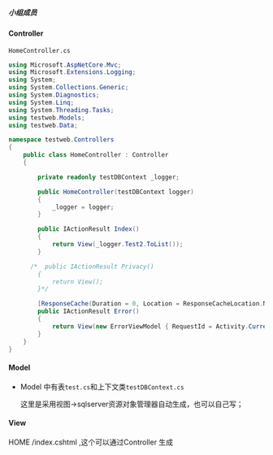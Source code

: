 #####  小组成员

#### Controller

`HomeController.cs`

```c#
using Microsoft.AspNetCore.Mvc;
using Microsoft.Extensions.Logging;
using System;
using System.Collections.Generic;
using System.Diagnostics;
using System.Linq;
using System.Threading.Tasks;
using testweb.Models;
using testweb.Data;

namespace testweb.Controllers
{
    public class HomeController : Controller
    {

        private readonly testDBContext _logger;

        public HomeController(testDBContext logger)
        {
            _logger = logger;
        }

        public IActionResult Index()
        {
            return View(_logger.Test2.ToList());
        }

      /*  public IActionResult Privacy()
        {
            return View();
        }*/

        [ResponseCache(Duration = 0, Location = ResponseCacheLocation.None, NoStore = true)]
        public IActionResult Error()
        {
            return View(new ErrorViewModel { RequestId = Activity.Current?.Id ?? HttpContext.TraceIdentifier });
        }
    }
}

```

#### Model

* Model 中有表`test.cs`和上下文类`testDBContext.cs`

  这里是采用视图->sqlserver资源对象管理器自动生成，也可以自己写；

#### View

HOME /index.cshtml  ,这个可以通过Controller 生成



